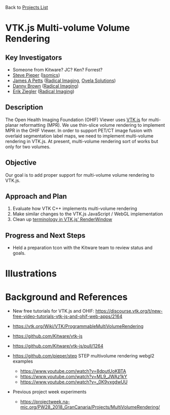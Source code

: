 Back to [Projects List](../../README.md#ProjectsList)

# VTK.js Multi-volume Volume Rendering

## Key Investigators

- Someone from Kitware? JC? Ken? Forrest?
- [Steve Pieper][steve] ([Isomics][isomics])
- [James A Petts][james] ([Radical Imaging][radical], [Ovela Solutions][OvelaSolutions])
- [Danny Brown][danny] ([Radical Imaging][radical])
- [Erik Ziegler][erik] ([Radical Imaging][radical])

## Description

The Open Health Imaging Foundation (OHIF) Viewer uses [VTK.js](https://github.com/Kitware/vtk-js) for multi-planar reformatting (MPR). We use thin-slice volume rendering to implement MPR in the OHIF Viewer. In order to support PET/CT image fusion with overlaid segmentation label maps, we need to implement multi-volume rendering in VTK.js. At present, multi-volume rendering sort of works but only for two volumes.

## Objective

Our goal is to add proper support for multi-volume volume rendering to VTK.js.

## Approach and Plan

<!-- Describe here HOW you would like to achieve the objectives stated above. -->

1. Evaluate how VTK C++ implements multi-volume rendering
2. Make similar changes to the VTK.js JavaScript / WebGL implementation
3. Clean up [terminology in VTK.js' RenderWindow](https://github.com/Kitware/vtk-js/pull/1264#issuecomment-561653542)

## Progress and Next Steps

<!-- Update this section as you make progress, describing of what you have ACTUALLY DONE. If there are specific steps that you could not complete then you can describe them here, too. -->

* Held a preparation tcon with the Kitware team to review status and goals.

# Illustrations


# Background and References

<!-- If you developed any software, include link to the source code repository. If possible, also add links to sample data, and to any relevant publications. -->

* New free tutorials for VTK.js and OHIF: https://discourse.vtk.org/t/new-free-video-tutorials-vtk-js-and-ohif-web-apps/2164
* https://vtk.org/Wiki/VTK/ProgrammableMultiVolumeRendering
* https://github.com/Kitware/vtk-js
* https://github.com/Kitware/vtk-js/pull/1264

* https://github.com/pieper/step STEP multivolume rendering webgl2 examples
    * https://www.youtube.com/watch?v=8dputUoKBTA
    * https://www.youtube.com/watch?v=ML9_JWAz1kY
    * https://www.youtube.com/watch?v=_0K9vxgdwUU
* Previous project week experiments
    * https://projectweek.na-mic.org/PW28_2018_GranCanaria/Projects/MultiVolumeRendering/
<!--
    Links
-->

[radical]: http://radicalimaging.com/
[danny]: https://github.com/dannyrb
[isomics]: http://isomics.com/
[james]: https://github.com/jamesapetts
[OvelaSolutions]: https://www.ovelasolutions.com
[erik]: https://github.com/swederik
[steve]: https://github.com/pieper
[ohif-viewer]: https://github.com/OHIF/Viewers
[ohif-extensions]: https://docs.ohif.org/advanced/extensions.html
[ohif]: http://ohif.org/
